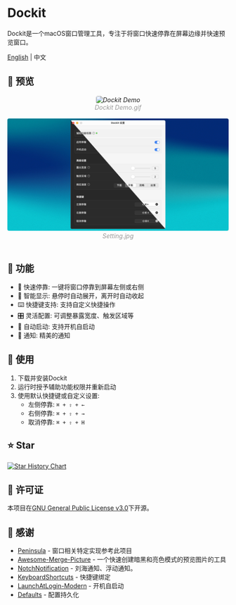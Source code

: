 # Dockit

Dockit是一个macOS窗口管理工具，专注于将窗口快速停靠在屏幕边缘并快速预览窗口。

[English](./README_EN.md) | 中文

## 📸 预览

<h6 align="center">
  <img src="./Resources/preview.gif" alt="Dockit Demo" style="border-radius: 4px;">
  <br />
  <span style="color: #999">Dockit Demo.gif</span>
  <br /><br />
  <img src="./Resources/setting.jpg" alt="setting" style="border-radius: 4px;">
  <br />
  <span style="color: #999">Setting.jpg</span>
  <br /><br />
</h6>

## 🚀 功能

- 🎯 快速停靠: 一键将窗口停靠到屏幕左侧或右侧
- 🔄 智能显示: 悬停时自动展开，离开时自动收起
- ⌨️ 快捷键支持: 支持自定义快捷操作
- 🎛️ 灵活配置: 可调整暴露宽度、触发区域等
- 🔌 自动启动: 支持开机自启动
- 🔔 通知: 精美的通知

## 📖 使用

1. 下载并安装Dockit
2. 运行时授予辅助功能权限并重新启动
3. 使用默认快捷键或自定义设置:
   - 左侧停靠: `⌘ + ⇧ + ←`
   - 右侧停靠: `⌘ + ⇧ + →`
   - 取消停靠: `⌘ + ⇧ + H`

## ⭐ Star

<a href="https://star-history.com/#XiCheng148/Dockit&Date">
 <picture>
   <source media="(prefers-color-scheme: dark)" srcset="https://api.star-history.com/svg?repos=XiCheng148/Dockit&type=Date&theme=dark" />
   <source media="(prefers-color-scheme: light)" srcset="https://api.star-history.com/svg?repos=XiCheng148/Dockit&type=Date" />
   <img alt="Star History Chart" src="https://api.star-history.com/svg?repos=XiCheng148/Dockit&type=Date" />
 </picture>
</a>

## 📝 许可证

本项目在[GNU General Public License v3.0](LICENSE)下开源。

## 🙏 感谢

- [Peninsula](https://github.com/Celve/Peninsula) - 窗口相关特定实现参考此项目
- [Awesome-Merge-Picture](https://github.com/XiCheng148/Awesome-Merge-Picture) - 一个快速创建暗黑和亮色模式的预览图片的工具
- [NotchNotification](https://github.com/Lakr233/NotchNotification) - 刘海通知、浮动通知。
- [KeyboardShortcuts](https://github.com/sindresorhus/KeyboardShortcuts) - 快捷键绑定
- [LaunchAtLogin-Modern](https://github.com/sindresorhus/LaunchAtLogin-Modern) - 开机自启动
- [Defaults](https://github.com/sindresorhus/Defaults) - 配置持久化
